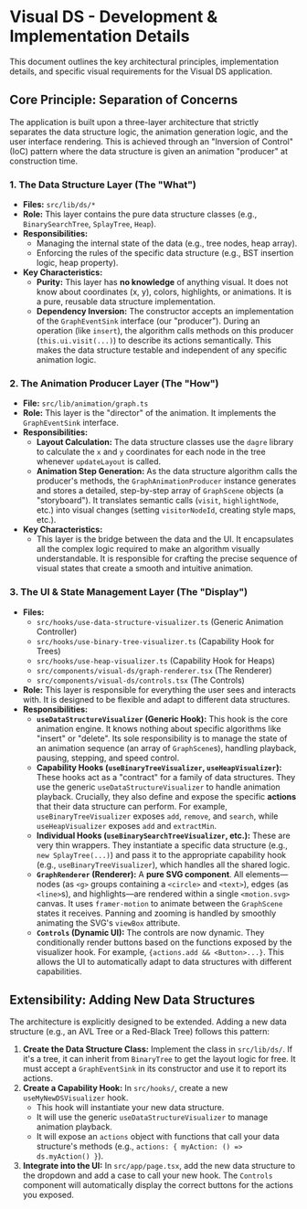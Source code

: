 # Visual DS - Development & Implementation Details

This document outlines the key architectural principles, implementation details, and specific visual requirements for the Visual DS application.

## Core Principle: Separation of Concerns

The application is built upon a three-layer architecture that strictly separates the data structure logic, the animation generation logic, and the user interface rendering. This is achieved through an "Inversion of Control" (IoC) pattern where the data structure is given an animation "producer" at construction time.

### 1. The Data Structure Layer (The "What")

-   **Files:** `src/lib/ds/*`
-   **Role:** This layer contains the pure data structure classes (e.g., `BinarySearchTree`, `SplayTree`, `Heap`).
-   **Responsibilities:**
    -   Managing the internal state of the data (e.g., tree nodes, heap array).
    -   Enforcing the rules of the specific data structure (e.g., BST insertion logic, heap property).
-   **Key Characteristics:**
    -   **Purity:** This layer has **no knowledge** of anything visual. It does not know about coordinates (x, y), colors, highlights, or animations. It is a pure, reusable data structure implementation.
    -   **Dependency Inversion:** The constructor accepts an implementation of the `GraphEventSink` interface (our "producer"). During an operation (like `insert`), the algorithm calls methods on this producer (`this.ui.visit(...)`) to describe its actions semantically. This makes the data structure testable and independent of any specific animation logic.

### 2. The Animation Producer Layer (The "How")

-   **File:** `src/lib/animation/graph.ts`
-   **Role:** This layer is the "director" of the animation. It implements the `GraphEventSink` interface.
-   **Responsibilities:**
    -   **Layout Calculation:** The data structure classes use the `dagre` library to calculate the `x` and `y` coordinates for each node in the tree whenever `updateLayout` is called.
    -   **Animation Step Generation:** As the data structure algorithm calls the producer's methods, the `GraphAnimationProducer` instance generates and stores a detailed, step-by-step array of `GraphScene` objects (a "storyboard"). It translates semantic calls (`visit`, `highlightNode`, etc.) into visual changes (setting `visitorNodeId`, creating style maps, etc.).
-   **Key Characteristics:**
    -   This layer is the bridge between the data and the UI. It encapsulates all the complex logic required to make an algorithm visually understandable. It is responsible for crafting the precise sequence of visual states that create a smooth and intuitive animation.

### 3. The UI & State Management Layer (The "Display")

-   **Files:**
    -   `src/hooks/use-data-structure-visualizer.ts` (Generic Animation Controller)
    -   `src/hooks/use-binary-tree-visualizer.ts` (Capability Hook for Trees)
    -   `src/hooks/use-heap-visualizer.ts` (Capability Hook for Heaps)
    -   `src/components/visual-ds/graph-renderer.tsx` (The Renderer)
    -   `src/components/visual-ds/controls.tsx` (The Controls)
-   **Role:** This layer is responsible for everything the user sees and interacts with. It is designed to be flexible and adapt to different data structures.
-   **Responsibilities:**
    -   **`useDataStructureVisualizer` (Generic Hook):** This hook is the core animation engine. It knows nothing about specific algorithms like "insert" or "delete". Its sole responsibility is to manage the state of an animation sequence (an array of `GraphScene`s), handling playback, pausing, stepping, and speed control.
    -   **Capability Hooks (`useBinaryTreeVisualizer`, `useHeapVisualizer`):** These hooks act as a "contract" for a family of data structures. They use the generic `useDataStructureVisualizer` to handle animation playback. Crucially, they also define and expose the specific **actions** that their data structure can perform. For example, `useBinaryTreeVisualizer` exposes `add`, `remove`, and `search`, while `useHeapVisualizer` exposes `add` and `extractMin`.
    -   **Individual Hooks (`useBinarySearchTreeVisualizer`, etc.):** These are very thin wrappers. They instantiate a specific data structure (e.g., `new SplayTree(...)`) and pass it to the appropriate capability hook (e.g., `useBinaryTreeVisualizer`), which handles all the shared logic.
    -   **`GraphRenderer` (Renderer):** A **pure SVG component**. All elements—nodes (as `<g>` groups containing a `<circle>` and `<text>`), edges (as `<line>`s), and highlights—are rendered within a single `<motion.svg>` canvas. It uses `framer-motion` to animate between the `GraphScene` states it receives. Panning and zooming is handled by smoothly animating the SVG's `viewBox` attribute.
    -   **`Controls` (Dynamic UI):** The controls are now dynamic. They conditionally render buttons based on the functions exposed by the visualizer hook. For example, `{actions.add && <Button>...}`. This allows the UI to automatically adapt to data structures with different capabilities.

## Extensibility: Adding New Data Structures

The architecture is explicitly designed to be extended. Adding a new data structure (e.g., an AVL Tree or a Red-Black Tree) follows this pattern:

1.  **Create the Data Structure Class:** Implement the class in `src/lib/ds/`. If it's a tree, it can inherit from `BinaryTree` to get the layout logic for free. It must accept a `GraphEventSink` in its constructor and use it to report its actions.
2.  **Create a Capability Hook:** In `src/hooks/`, create a new `useMyNewDSVisualizer` hook.
    -   This hook will instantiate your new data structure.
    -   It will use the generic `useDataStructureVisualizer` to manage animation playback.
    -   It will expose an `actions` object with functions that call your data structure's methods (e.g., `actions: { myAction: () => ds.myAction() }`).
3.  **Integrate into the UI:** In `src/app/page.tsx`, add the new data structure to the dropdown and add a case to call your new hook. The `Controls` component will automatically display the correct buttons for the actions you exposed.
